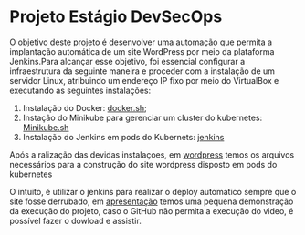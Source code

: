 # Projeto Estágio DevSecOps
O objetivo deste projeto é desenvolver uma automação que permita a implantação automática de um site WordPress por meio da plataforma Jenkins.Para alcançar esse objetivo, foi essencial configurar a infraestrutura da seguinte maneira e proceder com a instalação de um servidor Linux, atribuindo um endereço IP fixo por meio do VirtualBox e executando as seguintes instalações:
1. Instalação do Docker: [docker.sh](https://github.com/GabrielFerreira7/compassFinal/blob/main/docker.sh);
2. Instaçâo do Minikube para gerenciar um cluster do kubernetes: [Minikube.sh](https://github.com/GabrielFerreira7/compassFinal/blob/main/minikube.sh)
3. Instalação do Jenkins em pods do Kubernets: [jenkins](https://github.com/GabrielFerreira7/compassFinal/tree/main/jenkins)

Após a ralização das devidas instalaçoes, em [wordpress](https://github.com/GabrielFerreira7/compassFinal/tree/main/wordpress) temos os arquivos necessários para a construção do site wordpress disposto em pods do kubernetes

O intuito, é utilizar o jenkins para realizar o deploy automatico sempre que o site fosse derrubado, em [apresentação](https://github.com/GabrielFerreira7/compassFinal/blob/main/apresenta%C3%A7%C3%A3o.mp4) temos uma pequena demonstração da execução do projeto, caso o GitHub não permita a execução do video, é possível fazer o dowload e assistir. 
